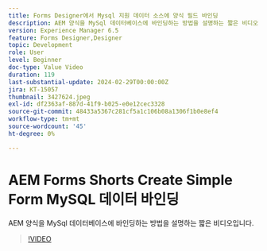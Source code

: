 ```yaml
---
title: Forms Designer에서 Mysql 지원 데이터 소스에 양식 필드 바인딩
description: AEM 양식을 MySql 데이터베이스에 바인딩하는 방법을 설명하는 짧은 비디오입니다.
version: Experience Manager 6.5
feature: Forms Designer,Designer
topic: Development
role: User
level: Beginner
doc-type: Value Video
duration: 119
last-substantial-update: 2024-02-29T00:00:00Z
jira: KT-15057
thumbnail: 3427624.jpeg
exl-id: df2363af-887d-41f9-b025-e0e12cec3328
source-git-commit: 48433a5367c281cf5a1c106b08a1306f1b0e8ef4
workflow-type: tm+mt
source-wordcount: '45'
ht-degree: 0%

---
```


# AEM Forms Shorts Create Simple Form MySQL 데이터 바인딩

AEM 양식을 MySql 데이터베이스에 바인딩하는 방법을 설명하는 짧은 비디오입니다.

>[!VIDEO](https://video.tv.adobe.com/v/3439566/?learn=on&captions=kor)

